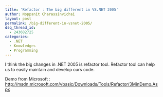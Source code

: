 ```yaml
---
title: 'Refactor : The big different in VS.NET 2005'
author: Noppanit Charassinvichai
layout: post
permalink: /big-different-in-vsnet-2005/
dsq_thread_id:
  - 243602725
categories:
  - .NET
  - Knowledges
  - Programming
---
```

I think the big changes in .NET 2005 is refactor tool. Refactor tool can help us to easily maintain and develop ours code.

<div align="left">
  Demo from Microsoft : <a href="http://msdn.microsoft.com/vbasic/Downloads/Tools/Refactor/3MinDemo.Aspx">http://msdn.microsoft.com/vbasic/Downloads/Tools/Refactor/3MinDemo.Aspx </a>
</div>
